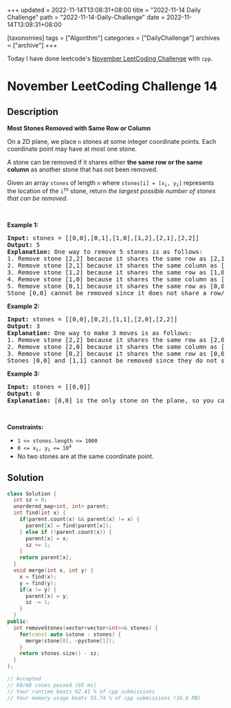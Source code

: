 +++
updated = 2022-11-14T13:08:31+08:00
title = "2022-11-14 Daily Challenge"
path = "2022-11-14-Daily-Challenge"
date = 2022-11-14T13:08:31+08:00

[taxonomies]
tags = ["Algorithm"]
categories = ["DailyChallenge"]
archives = ["archive"]
+++

Today I have done leetcode's [November LeetCoding Challenge](https://leetcode.com/problems/most-stones-removed-with-same-row-or-column/) with `cpp`.

<!-- more -->

# November LeetCoding Challenge 14

## Description

**Most Stones Removed with Same Row or Column**

<p>On a 2D plane, we place <code>n</code> stones at some integer coordinate points. Each coordinate point may have at most one stone.</p>

<p>A stone can be removed if it shares either <strong>the same row or the same column</strong> as another stone that has not been removed.</p>

<p>Given an array <code>stones</code> of length <code>n</code> where <code>stones[i] = [x<sub>i</sub>, y<sub>i</sub>]</code> represents the location of the <code>i<sup>th</sup></code> stone, return <em>the largest possible number of stones that can be removed</em>.</p>

<p>&nbsp;</p>
<p><strong class="example">Example 1:</strong></p>

<pre>
<strong>Input:</strong> stones = [[0,0],[0,1],[1,0],[1,2],[2,1],[2,2]]
<strong>Output:</strong> 5
<strong>Explanation:</strong> One way to remove 5 stones is as follows:
1. Remove stone [2,2] because it shares the same row as [2,1].
2. Remove stone [2,1] because it shares the same column as [0,1].
3. Remove stone [1,2] because it shares the same row as [1,0].
4. Remove stone [1,0] because it shares the same column as [0,0].
5. Remove stone [0,1] because it shares the same row as [0,0].
Stone [0,0] cannot be removed since it does not share a row/column with another stone still on the plane.
</pre>

<p><strong class="example">Example 2:</strong></p>

<pre>
<strong>Input:</strong> stones = [[0,0],[0,2],[1,1],[2,0],[2,2]]
<strong>Output:</strong> 3
<strong>Explanation:</strong> One way to make 3 moves is as follows:
1. Remove stone [2,2] because it shares the same row as [2,0].
2. Remove stone [2,0] because it shares the same column as [0,0].
3. Remove stone [0,2] because it shares the same row as [0,0].
Stones [0,0] and [1,1] cannot be removed since they do not share a row/column with another stone still on the plane.
</pre>

<p><strong class="example">Example 3:</strong></p>

<pre>
<strong>Input:</strong> stones = [[0,0]]
<strong>Output:</strong> 0
<strong>Explanation:</strong> [0,0] is the only stone on the plane, so you cannot remove it.
</pre>

<p>&nbsp;</p>
<p><strong>Constraints:</strong></p>

<ul>
	<li><code>1 &lt;= stones.length &lt;= 1000</code></li>
	<li><code>0 &lt;= x<sub>i</sub>, y<sub>i</sub> &lt;= 10<sup>4</sup></code></li>
	<li>No two stones are at the same coordinate point.</li>
</ul>


## Solution

``` cpp
class Solution {
  int sz = 0;
  unordered_map<int, int> parent;
  int find(int x) {
    if(parent.count(x) && parent[x] != x) {
      parent[x] = find(parent[x]);
    } else if (!parent.count(x)) {
      parent[x] = x;
      sz += 1;
    }
    return parent[x];
  }
  void merge(int x, int y) {
    x = find(x);
    y = find(y);
    if(x != y) {
      parent[x] = y;
      sz -= 1;
    }
  }
public:
  int removeStones(vector<vector<int>>& stones) {
    for(const auto &stone : stones) {
      merge(stone[0], ~pystone[1]);
    }
    return stones.size() - sz;
  }
};

// Accepted
// 68/68 cases passed (65 ms)
// Your runtime beats 92.41 % of cpp submissions
// Your memory usage beats 55.74 % of cpp submissions (16.6 MB)
```
